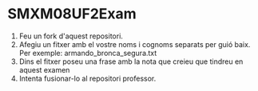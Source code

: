 # SMXM08UF2Exam

1. Feu un fork d'aquest repositori.
2. Afegiu un fitxer amb el vostre noms i cognoms separats per guió baix. Per exemple: armando_bronca_segura.txt
3. Dins el fitxer poseu una frase amb la nota que creieu que tindreu en aquest examen
4. Intenta fusionar-lo al repositori professor.
